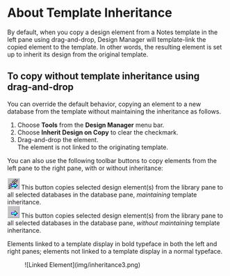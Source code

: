 # About Template Inheritance

By default, when you copy a design element from a Notes template in the left pane using drag-and-drop, Design Manager will template-link the copied element to the template. In other words, the resulting element is set up to inherit its design from the original template.

## To copy without template inheritance using drag-and-drop
You can override the default behavior, copying an element to a new database from the template without maintaining the inheritance as follows.

1. Choose **Tools** from the **Design Manager** menu bar.
2. Choose **Inherit Design on Copy** to clear the checkmark.
3. Drag-and-drop the element.  
   The element is not linked to the originating template. 
 
You can also use the following toolbar buttons to copy elements from the left pane to the right pane, with or without inheritance:

![Copy Inherit Toolbar](img/inheritance.png) This button copies selected design element(s) from the library pane to all selected databases in the database pane, *maintaining* template inheritance.  
![Copy NoInherit Toolbar](img/inheritance2.png)  This button copies selected design element(s) from the library pane to all selected databases in the database pane, *without maintaining* template inheritance.

Elements linked to a template display in bold typeface in both the left and right panes; elements not linked to a template display in a normal typeface. 
<figure markdown="1">
  ![Linked Element](img/inheritance3.png)
</figure>
